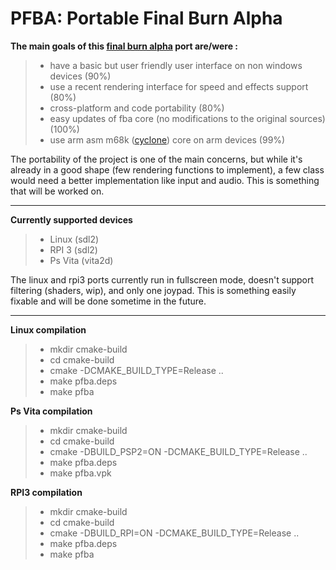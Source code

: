 PFBA: Portable Final Burn Alpha
===========================

**The main goals of this [final burn alpha](http://www.fbalpha.com/) port are/were :**

>- have a basic but user friendly user interface on non windows devices (90%)
>- use a recent rendering interface for speed and effects support (80%)
>- cross-platform and code portability (80%)
>- easy updates of fba core (no modifications to the original sources) (100%)
>- use arm asm m68k ([cyclone](https://github.com/notaz/cyclone68000)) core on arm devices (99%)

The portability of the project is one of the main concerns, but while it's already in a good shape (few rendering functions to implement), a few class would need a better implementation like input and audio. This is something that will be worked on.

-----

**Currently supported devices**

>- Linux (sdl2)
>- RPI 3 (sdl2)
>- Ps Vita (vita2d)

The linux and rpi3 ports currently run in fullscreen mode, doesn't support filtering (shaders, wip), and only one joypad. This is something easily fixable and will be done sometime in the future.

-----

**Linux compilation**

>- mkdir cmake-build
>- cd cmake-build
>- cmake -DCMAKE_BUILD_TYPE=Release ..
>- make pfba.deps
>- make pfba

**Ps Vita compilation**

>- mkdir cmake-build
>- cd cmake-build
>- cmake -DBUILD_PSP2=ON -DCMAKE_BUILD_TYPE=Release ..
>- make pfba.deps
>- make pfba.vpk

**RPI3 compilation**

>- mkdir cmake-build
>- cd cmake-build
>- cmake -DBUILD_RPI=ON -DCMAKE_BUILD_TYPE=Release ..
>- make pfba.deps
>- make pfba
